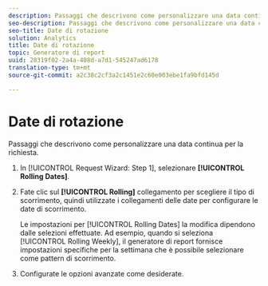 ```yaml
---
description: Passaggi che descrivono come personalizzare una data continua per la richiesta.
seo-description: Passaggi che descrivono come personalizzare una data continua per la richiesta.
seo-title: Date di rotazione
solution: Analytics
title: Date di rotazione
topic: Generatore di report
uuid: 28319f02-2a4a-408d-a7d1-545247ad6178
translation-type: tm+mt
source-git-commit: a2c38c2cf3a2c1451e2c60e003ebe1fa9bfd145d

---
```



# Date di rotazione

Passaggi che descrivono come personalizzare una data continua per la richiesta.

1. In [!UICONTROL Request Wizard: Step 1], selezionare **[!UICONTROL Rolling Dates]**.
1. Fate clic sul **[!UICONTROL Rolling]** collegamento per scegliere il tipo di scorrimento, quindi utilizzate i collegamenti delle date per configurare le date di scorrimento.

   Le impostazioni per [!UICONTROL Rolling Dates] la modifica dipendono dalle selezioni effettuate. Ad esempio, quando si seleziona [!UICONTROL Rolling Weekly], il generatore di report fornisce impostazioni specifiche per la settimana che è possibile selezionare come pattern di scorrimento.

1. Configurate le opzioni avanzate come desiderate.
